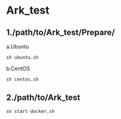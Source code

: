 # Ark_test
## 1./path/to/Ark_test/Prepare/
a.Ubuntu
```terminal
sh ubuntu.sh
```
b.CentOS
```terminal
sh centos.sh
```
## 2./path/to/Ark_test
```terminal
sh start-docker.sh
```
